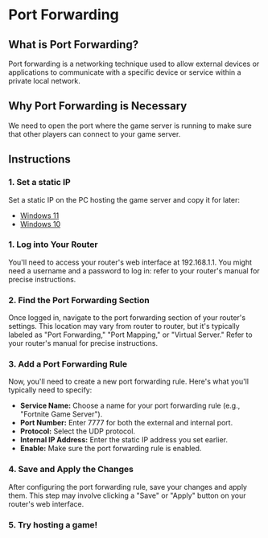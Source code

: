 # Port Forwarding


## What is Port Forwarding?

Port forwarding is a networking technique used to allow external devices or applications to communicate with a specific device or service within a private local network.

## Why Port Forwarding is Necessary

We need to open the port where the game server is running to make sure that other players can connect to your game server.

## Instructions

### 1. Set a static IP

Set a static IP on the PC hosting the game server and copy it for later:

- [Windows 11](https://pureinfotech.com/set-static-ip-address-windows-11/)
- [Windows 10](https://pureinfotech.com/set-static-ip-address-windows-10/)


### 1. Log into Your Router

You'll need to access your router's web interface at 192.168.1.1.
You might need a username and a password to log in: refer to your router's manual for precise instructions.

### 2. Find the Port Forwarding Section

Once logged in, navigate to the port forwarding section of your router's settings. 
This location may vary from router to router, but it's typically labeled as "Port Forwarding," "Port Mapping," or "Virtual Server."
Refer to your router's manual for precise instructions.

### 3. Add a Port Forwarding Rule

Now, you'll need to create a new port forwarding rule. Here's what you'll typically need to specify:

- **Service Name:** Choose a name for your port forwarding rule (e.g., "Fortnite Game Server").
- **Port Number:** Enter 7777 for both the external and internal port.
- **Protocol:** Select the UDP protocol.
- **Internal IP Address:** Enter the static IP address you set earlier.
- **Enable:** Make sure the port forwarding rule is enabled.

### 4. Save and Apply the Changes

After configuring the port forwarding rule, save your changes and apply them. 
This step may involve clicking a "Save" or "Apply" button on your router's web interface.

### 5. Try hosting a game!